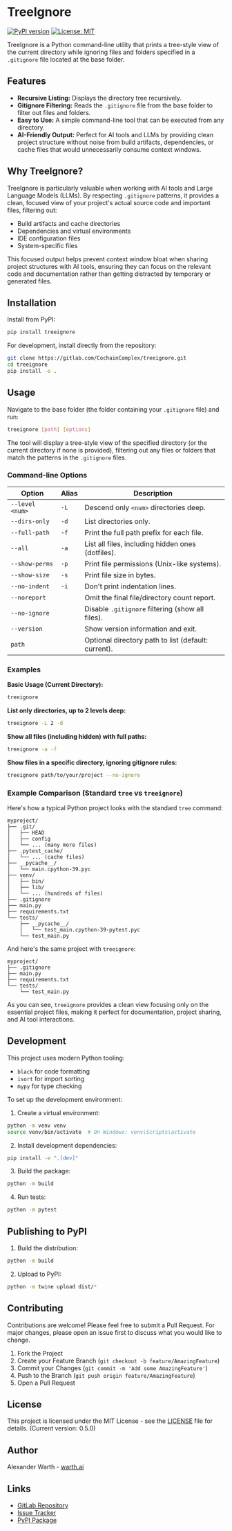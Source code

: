 # TreeIgnore

[![PyPI version](https://badge.fury.io/py/treeignore.svg)](https://pypi.org/project/treeignore/)
[![License: MIT](https://img.shields.io/badge/License-MIT-yellow.svg)](https://opensource.org/licenses/MIT)

TreeIgnore is a Python command-line utility that prints a tree-style view of the current directory while ignoring files and folders specified in a `.gitignore` file located at the base folder.

## Features

- **Recursive Listing:** Displays the directory tree recursively.
- **Gitignore Filtering:** Reads the `.gitignore` file from the base folder to filter out files and folders.
- **Easy to Use:** A simple command-line tool that can be executed from any directory.
- **AI-Friendly Output:** Perfect for AI tools and LLMs by providing clean project structure without noise from build artifacts, dependencies, or cache files that would unnecessarily consume context windows.

## Why TreeIgnore?

TreeIgnore is particularly valuable when working with AI tools and Large Language Models (LLMs). By respecting `.gitignore` patterns, it provides a clean, focused view of your project's actual source code and important files, filtering out:

- Build artifacts and cache directories
- Dependencies and virtual environments
- IDE configuration files
- System-specific files

This focused output helps prevent context window bloat when sharing project structures with AI tools, ensuring they can focus on the relevant code and documentation rather than getting distracted by temporary or generated files.

## Installation

Install from PyPI:

```bash
pip install treeignore
```

For development, install directly from the repository:

```bash
git clone https://gitlab.com/CochainComplex/treeignore.git
cd treeignore
pip install -e .
```

## Usage

Navigate to the base folder (the folder containing your `.gitignore` file) and run:

```bash
treeignore [path] [options]
```

The tool will display a tree-style view of the specified directory (or the current directory if none is provided), filtering out any files or folders that match the patterns in the `.gitignore` files.

### Command-line Options

| Option          | Alias | Description                                         |
|-----------------|-------|-----------------------------------------------------|
| `--level <num>` | `-L`  | Descend only `<num>` directories deep.              |
| `--dirs-only`   | `-d`  | List directories only.                              |
| `--full-path`   | `-f`  | Print the full path prefix for each file.           |
| `--all`         | `-a`  | List all files, including hidden ones (dotfiles).   |
| `--show-perms`  | `-p`  | Print file permissions (Unix-like systems).         |
| `--show-size`   | `-s`  | Print file size in bytes.                           |
| `--no-indent`   | `-i`  | Don't print indentation lines.                      |
| `--noreport`    |       | Omit the final file/directory count report.         |
| `--no-ignore`   |       | Disable `.gitignore` filtering (show all files).    |
| `--version`     |       | Show version information and exit.                  |
| `path`          |       | Optional directory path to list (default: current). |

### Examples

**Basic Usage (Current Directory):**
```bash
treeignore
```

**List only directories, up to 2 levels deep:**
```bash
treeignore -L 2 -d
```

**Show all files (including hidden) with full paths:**
```bash
treeignore -a -f
```

**Show files in a specific directory, ignoring gitignore rules:**
```bash
treeignore path/to/your/project --no-ignore
```

### Example Comparison (Standard `tree` vs `treeignore`)

Here's how a typical Python project looks with the standard `tree` command:

```
myproject/
├── .git/
│   ├── HEAD
│   ├── config
│   └── ... (many more files)
├── .pytest_cache/
│   └── ... (cache files)
├── __pycache__/
│   └── main.cpython-39.pyc
├── venv/
│   ├── bin/
│   ├── lib/
│   └── ... (hundreds of files)
├── .gitignore
├── main.py
├── requirements.txt
└── tests/
    ├── __pycache__/
    │   └── test_main.cpython-39-pytest.pyc
    └── test_main.py
```

And here's the same project with `treeignore`:

```
myproject/
├── .gitignore
├── main.py
├── requirements.txt
└── tests/
    └── test_main.py
```

As you can see, `treeignore` provides a clean view focusing only on the essential project files, making it perfect for documentation, project sharing, and AI tool interactions.

## Development

This project uses modern Python tooling:
- `black` for code formatting
- `isort` for import sorting
- `mypy` for type checking

To set up the development environment:

1. Create a virtual environment:
```bash
python -m venv venv
source venv/bin/activate  # On Windows: venv\Scripts\activate
```

2. Install development dependencies:
```bash
pip install -e ".[dev]"
```

3. Build the package:
```bash
python -m build
```

4. Run tests:
```bash
python -m pytest
```

## Publishing to PyPI

1. Build the distribution:
```bash
python -m build
```

2. Upload to PyPI:
```bash
python -m twine upload dist/*
```

## Contributing

Contributions are welcome! Please feel free to submit a Pull Request. For major changes, please open an issue first to discuss what you would like to change.

1. Fork the Project
2. Create your Feature Branch (`git checkout -b feature/AmazingFeature`)
3. Commit your Changes (`git commit -m 'Add some AmazingFeature'`)
4. Push to the Branch (`git push origin feature/AmazingFeature`)
5. Open a Pull Request

## License

This project is licensed under the MIT License - see the [LICENSE](LICENSE) file for details. (Current version: 0.5.0)

## Author

Alexander Warth - [warth.ai](https://warth.ai)

## Links

- [GitLab Repository](https://gitlab.com/CochainComplex/treeignore)
- [Issue Tracker](https://gitlab.com/CochainComplex/treeignore/-/issues)
- [PyPI Package](https://pypi.org/project/treeignore/)
